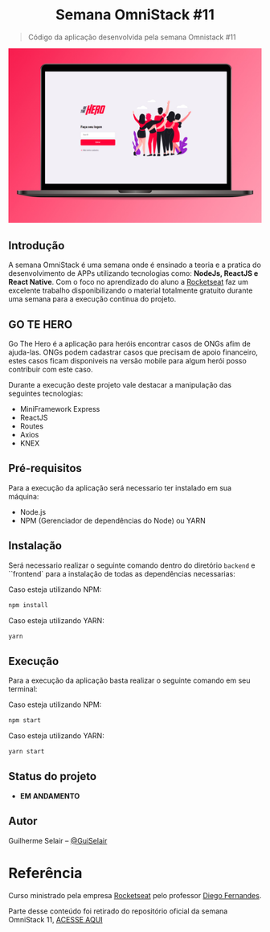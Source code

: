 <h1 align="center">
    Semana OmniStack #11
</h1>

> Código da aplicação desenvolvida pela semana Omnistack #11

![](.github/welcome.jpg)


## Introdução

A semana OmniStack é uma semana onde é ensinado a teoria e a pratica do desenvolvimento de APPs utilizando tecnologias como: **NodeJs, ReactJS e React Native**. 
Com o foco no aprendizado do aluno a [Rocketseat](https://rocketseat.com.br/) faz um excelente trabalho disponibilizando o material totalmente gratuito durante uma semana para a execução continua do projeto.


## GO TE HERO

Go The Hero é a aplicação para heróis encontrar casos de ONGs afim de ajuda-las. ONGs podem cadastrar casos que precisam de apoio financeiro, estes casos ficam disponiveis na versão mobile para algum herói posso contribuir com este caso.

Durante a execução deste projeto vale destacar a manipulação das seguintes tecnologias:
 - MiniFramework Express
 - ReactJS
 - Routes
 - Axios
 - KNEX


## Pré-requisitos

Para a execução da aplicação será necessario ter instalado em sua máquina:
 - Node.js
 - NPM (Gerenciador de dependências do Node) ou YARN

## Instalação

Será necessario realizar o seguinte comando dentro do diretório ```backend``` e ``frontend` para a instalação de todas as dependências necessarias:

Caso esteja utilizando NPM:

```sh
npm install
```
Caso esteja utilizando YARN:

```sh
yarn
```


## Execução

Para a execução da aplicação basta realizar o seguinte comando em seu terminal:

Caso esteja utilizando NPM:

```sh
npm start
```
Caso esteja utilizando YARN:

```sh
yarn start
```


## Status do projeto

 - **EM ANDAMENTO**

## Autor

Guilherme Selair – [@GuiSelair](https://github.com/GuiSelair)

# Referência
 Curso ministrado pela empresa [Rocketseat](https://rocketseat.com.br/) pelo professor [Diego Fernandes](https://github.com/diego3g).

 Parte desse conteúdo foi retirado do repositório oficial da semana OmniStack 11, [ACESSE AQUI](https://github.com/Rocketseat/semana-omnistack-11)